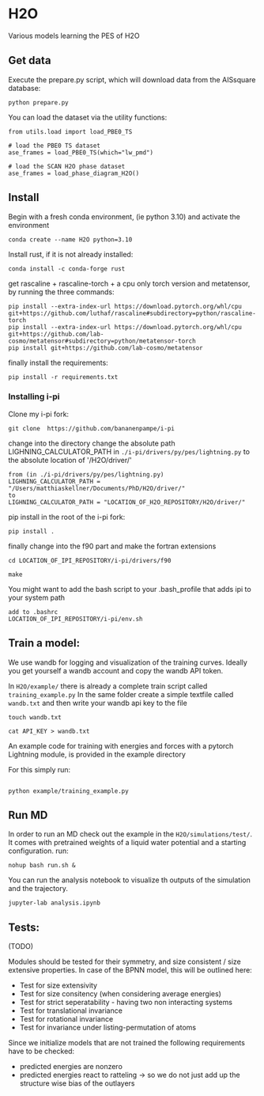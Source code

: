 # H2O
Various models learning the PES of H2O


## Get data

Execute the prepare.py script, which will download data from the AISsquare database:

```
python prepare.py
```

You can load the dataset via the utility functions:
```
from utils.load import load_PBE0_TS

# load the PBE0 TS dataset
ase_frames = load_PBE0_TS(which="lw_pmd")

# load the SCAN H2O phase dataset
ase_frames = load_phase_diagram_H2O()

```

## Install

Begin with a fresh conda environment, (ie python 3.10) and activate the environment
```
conda create --name H2O python=3.10
```

Install rust, if it is not already installed:
```
conda install -c conda-forge rust
```

get rascaline + rascaline-torch + a cpu only torch version and metatensor, by running the three commands:

```
pip install --extra-index-url https://download.pytorch.org/whl/cpu git+https://github.com/luthaf/rascaline#subdirectory=python/rascaline-torch
pip install --extra-index-url https://download.pytorch.org/whl/cpu git+https://github.com/lab-cosmo/metatensor#subdirectory=python/metatensor-torch
pip install git+https://github.com/lab-cosmo/metatensor
```

finally install the requirements:

```
pip install -r requirements.txt
```




### Installing i-pi

Clone my i-pi fork:

```
git clone  https://github.com/bananenpampe/i-pi
```

change into the directory change the absolute path LIGHNING_CALCULATOR_PATH in `./i-pi/drivers/py/pes/lightning.py` to the absolute location of '/H2O/driver/'

```
from (in ./i-pi/drivers/py/pes/lightning.py)
LIGHNING_CALCULATOR_PATH = "/Users/matthiaskellner/Documents/PhD/H2O/driver/"
to
LIGHNING_CALCULATOR_PATH = "LOCATION_OF_H2O_REPOSITORY/H2O/driver/"

```

pip install in the root of the i-pi fork:

```
pip install .
```

finally change into the f90 part and make the fortran extensions

```
cd LOCATION_OF_IPI_REPOSITORY/i-pi/drivers/f90

make

```

You might want to add the bash script to your .bash_profile that adds ipi to your system path

```
add to .bashrc
LOCATION_OF_IPI_REPOSITORY/i-pi/env.sh
```





## Train a model:

We use wandb for logging and visualization of the training curves.
Ideally you get yourself a wandb account and copy the wandb API token.

In `H2O/example/` there is already a complete train script called `training_example.py`
In the same folder create a simple textfile called `wandb.txt`
and then write your wandb api key to the file

```
touch wandb.txt

cat API_KEY > wandb.txt
```


An example code for training with energies and forces
with a pytorch Lightning module, is provided in the example directory

For this simply run:

```

python example/training_example.py

```

## Run MD

In order to run an MD check out the example in the `H2O/simulations/test/`.
It comes with pretrained weights of a liquid water potential and a starting configuration.
run:

```
nohup bash run.sh &
```

You can run the analysis notebook to visualize th outputs of the simulation and the trajectory.

```
jupyter-lab analysis.ipynb
```



## Tests:
(TODO)

Modules should be tested for their symmetry, and size consistent / size extensive properties.
In case of the BPNN model, this will be outlined here:

- Test for size extensivity
- Test for size consitency (when considering average energies)
- Test for strict seperatability - having two non interacting systems
- Test for translational invariance
- Test for rotational invariance
- Test for invariance under listing-permutation of atoms

Since we initialize models that are not trained the following requirements have to be checked:
- predicted energies are nonzero
- predicted energies react to ratteling -> so we do not just add up the structure wise bias of the outlayers
